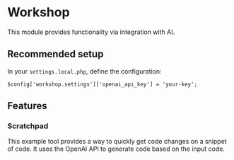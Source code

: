 # Workshop

This module provides functionality via integration with AI.

## Recommended setup
In your `settings.local.php`, define the configuration:
```
$config['workshop.settings']['openai_api_key'] = 'your-key';
```

## Features
### Scratchpad
This example tool provides a way to quickly get code changes on a snippet of code. It uses the OpenAI API to generate code based on the input code.